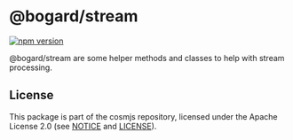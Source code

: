 # @bogard/stream

[![npm version](https://img.shields.io/npm/v/@bogard/stream.svg)](https://www.npmjs.com/package/@bogard/stream)

@bogard/stream are some helper methods and classes to help with stream
processing.

## License

This package is part of the cosmjs repository, licensed under the Apache License
2.0 (see [NOTICE](https://github.com/cosmos/cosmjs/blob/main/NOTICE) and
[LICENSE](https://github.com/cosmos/cosmjs/blob/main/LICENSE)).
